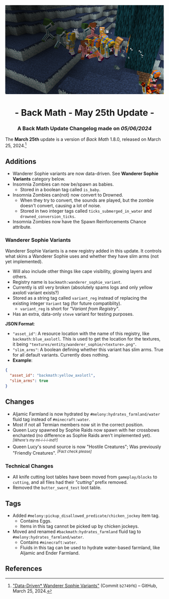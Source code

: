 <div style="text-align: center;"> <img src=ChangelogPhoto.png width="1500"> </div>

# <div style="text-align: center;">- Back Math - May 25th Update -</div>
### <div style="text-align: center;">A Back Math Update Changelog made on *05/06/2024*</div>

The **March 25th** update is a version of *Back Math* 1.8.0, released on March 25, 2024.[^1]

## Additions
- Wanderer Sophie variants are now data-driven. See **Wanderer Sophie Variants** category below.
- Insomnia Zombies can now be/spawn as babies.
  - Stored in a boolean tag called `is_baby`.
- Insomnia Zombies can(not) now convert to Drowned.
  - When they try to convert, the sounds are played, but the zombie doesn't convert, causing a lot of noise.
  - Stored in two integer tags called `ticks_submerged_in_water` and `drowned_conversion_ticks`.
- Insomnia Zombies now have the Spawn Reinforcements Chance attribute.

### Wanderer Sophie Variants
Wanderer Sophie Variants is a new registry added in this update. It controls what skins a Wanderer Sophie uses and whether they have slim arms (not yet implemented).
  - Will also include other things like cape visibility, glowing layers and others.
  - Registry name is `backmath:wanderer_sophie_variant`.
  - Currently is stil very broken (absolutely spams logs and only yellow axolotl variant exists?)
  - Stored as a string tag called `variant_reg` instead of replacing the existing integer `Variant` tag (for future compatiblity).
    - `variant_reg` is short for *"Variant from Registry"*.
  - Has an extra, data-only `steve` variant for testing purposes.

**JSON Format**:
- `"asset_id"`: A resource location with the name of this registry, like `backmath:blue_axolotl`. This is used to get the location for the textures, it being `"textures/entity/wanderer_sophie/<texture>.png"`.
- `"slim_arms"`: A boolean defining whether this variant has slim arms. True for all default variants. Currently does nothing.
- **Example**:

```json
{
  "asset_id": "backmath:yellow_axolotl",
  "slim_arms": true
}
```

## Changes
- Aljamic Farmland is now hydrated by `#melony:hydrates_farmland/water` fluid tag instead of `#minecraft:water`.
- Most if not all Termian members now sit in the correct position.
- Queen Lucy spawned by Sophie Raids now spawn with her crossbows enchanted (no difference as Sophie Raids aren't implemented yet). <sup>*[Where's my mi-i-i-i-ind?]*</sup>
- Queen Lucy's sound source is now "Hostile Creatures"; Was previously "Friendly Creatures". <sup>*[Fact check please]*</sup>

### Technical Changes
- All knife cutting loot tables have been moved from `gameplay/blocks` to `cutting`, and all files had their *"cutting"* prefix removed.
- Removed the `butter_sword_test` loot table.

## Tags
- Added `#melony:pickup_disallowed_predicate/chicken_jockey` item tag.
  - Contains Eggs.
  - Items in this tag cannot be picked up by chicken jockeys.
- Moved and renamed `#backmath:hydrates_farmland` fluid tag to `#melony:hydrates_farmland/water`.
  - Contains `#minecraft:water`.
  - Fluids in this tag can be used to hydrate water-based farmland, like Aljamic and Ender Farmland.

## References
[^1]: ["Data-Driven* Wanderer Sophie Variants"](https://github.com/isabellawoods/Back-Math/commit/b2749f6ea5a35acce388d8124dc510041b8bf59c) (Commit `b2749f6`) – GitHub, March 25, 2024.